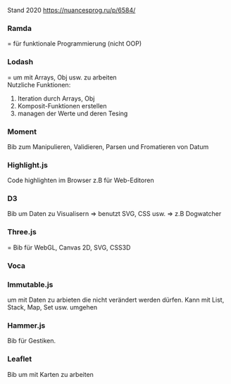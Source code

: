 Stand 2020 https://nuancesprog.ru/p/6584/
### Ramda
= für funktionale Programmierung (nicht OOP)

### Lodash
= um mit Arrays, Obj usw. zu arbeiten  
Nutzliche Funktionen:
1. Iteration durch Arrays, Obj
2. Komposit-Funktionen erstellen
3. managen der Werte und deren Tesing

### Moment
Bib zum Manipulieren, Validieren, Parsen und Fromatieren von Datum

### Highlight.js
Code highlighten im Browser z.B für Web-Editoren

### D3
Bib um Daten zu Visualisern => benutzt SVG, CSS usw. => z.B Dogwatcher 

### Three.js
= Bib für WebGL, Canvas 2D, SVG, CSS3D

### Voca

### Immutable.js
um mit Daten zu arbieten die nicht verändert werden dürfen. Kann mit List, Stack, Map, Set usw. umgehen

### Hammer.js
Bib für Gestiken.

### Leaflet
Bib um mit Karten zu arbeiten